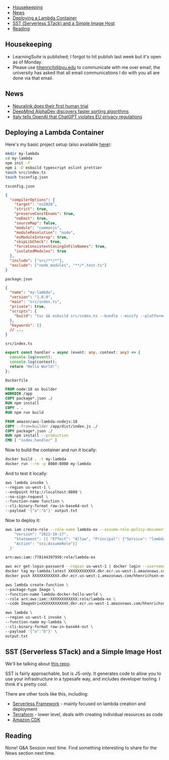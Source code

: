 <!-- START doctoc generated TOC please keep comment here to allow auto update -->
<!-- DON'T EDIT THIS SECTION, INSTEAD RE-RUN doctoc TO UPDATE -->

- [Housekeeping](#housekeeping)
- [News](#news)
- [Deploying a Lambda Container](#deploying-a-lambda-container)
- [SST (Serverless STack) and a Simple Image Host](#sst-serverless-stack-and-a-simple-image-host)
- [Reading](#reading)

<!-- END doctoc generated TOC please keep comment here to allow auto update -->

## Housekeeping

- LearningSuite is published; I forgot to hit publish last week but it's open as
  of Monday.
- Please use hhenrich@byu.edu to communicate with me over email; the university
  has asked that all email communications I do with you all are done via that
  email.

## News

- [Neuralink does their first human trial](https://www.cnbc.com/2024/01/29/elon-musks-neuralink-implants-brain-tech-in-human-patient-for-the-first-time.html)
- [DeepMind AlphaDev discovers faster sorting algorithms](https://deepmind.google/discover/blog/alphadev-discovers-faster-sorting-algorithms/)
- [Italy tells OpenAI that ChatGPT violates EU privacy regulations](https://apnews.com/article/openai-chatgpt-data-privacy-italy-a6ff88b53ae611ca4dee917e872ac278)

## Deploying a Lambda Container

Here's my basic project setup (also available
[here](https://github.com/hhenrichsen/lambda-container-deploy)):

```bash
mkdir my-lambda
cd my-lambda
npm init -f
npm i -D esbuild typescript eslint prettier
touch src/index.ts
touch tsconfig.json
```

`tsconfig.json`

```json
{
  "compilerOptions": {
    "target": "es2020",
    "strict": true,
    "preserveConstEnums": true,
    "noEmit": true,
    "sourceMap": false,
    "module": "commonjs",
    "moduleResolution": "node",
    "esModuleInterop": true,
    "skipLibCheck": true,
    "forceConsistentCasingInFileNames": true,
    "isolatedModules": true
  },
  "include": ["src/**/*"],
  "exclude": ["node_modules", "**/*.test.ts"]
}
```

`package.json`

```json
{
  "name": "my-lambda",
  "version": "1.0.0",
  "main": "src/index.ts",
  "private": true,
  "scripts": {
    "build": "tsc && esbuild src/index.ts --bundle --minify --platform=node --outfile=dist/index.js"
  },
  "keywords": []
  // ...
}
```

`src/index.ts`

```ts
export const handler = async (event: any, context: any) => {
  console.log(event);
  console.log(context);
  return "Hello World!";
};
```

`Dockerfile`

```Dockerfile
FROM node:18 as builder
WORKDIR /app
COPY package*.json ./
RUN npm install
COPY . .
RUN npm run build

FROM amazon/aws-lambda-nodejs:18
COPY --from=builder /app/dist/index.js ./
COPY package*.json ./
RUN npm install --production
CMD [ "index.handler" ]
```

Now to build the container and run it locally:

```bash
docker build . -t my-lambda
docker run --rm -p 8080:8080 my-lambda
```

And to test it locally:

```bash
aws lambda invoke \
--region us-west-1 \
--endpoint http://localhost:8080 \
--no-sign-request \
--function-name function \
--cli-binary-format raw-in-base64-out \
--payload '{"a":"b"}' output.txt
```

Now to deploy it:

```bash
aws iam create-role --role-name lambda-ex --assume-role-policy-document '{
    "Version": "2012-10-17",
    "Statement": [{ "Effect": "Allow", "Principal": {"Service": "lambda.amazonaws.com"},
    "Action": "sts:AssumeRole"}]
  }'

arn:aws:iam::778144397950:role/lambda-ex
```

```bash
aws ecr get-login-password --region us-west-1 | docker login --username AWS --password-stdin XXXXXXXXXXXX.dkr.ecr.us-west-1.amazonaws.com/my-lambda
docker tag my-lambda:latest XXXXXXXXXXXX.dkr.ecr.us-west-1.amazonaws.com/hhenrichsen-ecr/my-lambda:latest
docker push XXXXXXXXXXXX.dkr.ecr.us-west-1.amazonaws.com/hhenrichsen-ecr/my-lambda:latest
```

```bash
aws lambda create-function \
--package-type Image \
--function-name lambda-docker-hello-world \
--role arn:aws:iam::XXXXXXXXXXXX:role/lambda-ex \
--code ImageUri=XXXXXXXXXXXX.dkr.ecr.us-west-1.amazonaws.com/hhenrichsen-ecr/lambda-my-lambda:latest
```

```bash
aws lambda \
--region us-west-1 invoke \
--function-name my-lambda \
--cli-binary-format raw-in-base64-out \
--payload '{"a":"b"}' \
output.txt
```

## SST (Serverless STack) and a Simple Image Host

We'll be talking about [this repo](https://github.com/hhenrichsen/hx2-images).

SST is fairly approachable, but is JS-only. It generates code to allow you to
use your infrastructure in a typesafe way, and includes developer tooling. I
think it's pretty cool.

There are other tools like this, including:

- [Serverless Framework](https://www.serverless.com/framework) - mainly focused
  on lambda creation and deployment
- [Terraform](https://www.terraform.io/) - lower level, deals with creating
  individual resources as code
- [Amazon CDK](https://aws.amazon.com/cdk/)

## Reading

None! Q&A Session next time. Find something interesting to share for the News
section next time.
